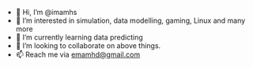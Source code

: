 - 👋 Hi, I’m @imamhs
- 👀 I’m interested in simulation, data modelling, gaming, Linux and many more
- 🌱 I’m currently learning data predicting
- 💞️ I’m looking to collaborate on above things.
- 📫 Reach me via emamhd@gmail.com

<!---
imamhs/imamhs is a ✨ special ✨ repository because its `README.md` (this file) appears on your GitHub profile.
You can click the Preview link to take a look at your changes.
--->
